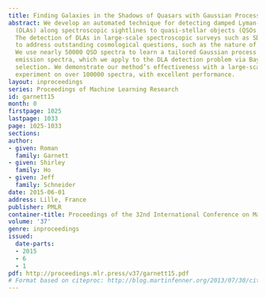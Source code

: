 ```yaml
---
title: Finding Galaxies in the Shadows of Quasars with Gaussian Processes
abstract: We develop an automated technique for detecting damped Lyman-αabsorbers
  (DLAs) along spectroscopic sightlines to quasi-stellar objects (QSOs or quasars).
  The detection of DLAs in large-scale spectroscopic surveys such as SDSS–III is critical
  to address outstanding cosmological questions, such as the nature of galaxy formation.
  We use nearly 50000 QSO spectra to learn a tailored Gaussian process model for quasar
  emission spectra, which we apply to the DLA detection problem via Bayesian model
  selection. We demonstrate our method’s effectiveness with a large-scale validation
  experiment on over 100000 spectra, with excellent performance.
layout: inproceedings
series: Proceedings of Machine Learning Research
id: garnett15
month: 0
firstpage: 1025
lastpage: 1033
page: 1025-1033
sections: 
author:
- given: Roman
  family: Garnett
- given: Shirley
  family: Ho
- given: Jeff
  family: Schneider
date: 2015-06-01
address: Lille, France
publisher: PMLR
container-title: Proceedings of the 32nd International Conference on Machine Learning
volume: '37'
genre: inproceedings
issued:
  date-parts:
  - 2015
  - 6
  - 1
pdf: http://proceedings.mlr.press/v37/garnett15.pdf
# Format based on citeproc: http://blog.martinfenner.org/2013/07/30/citeproc-yaml-for-bibliographies/
---
```

